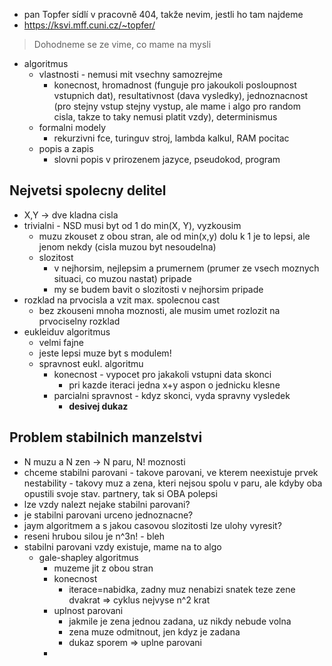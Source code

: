 - pan Topfer sídlí v pracovně 404, takže nevim, jestli ho tam najdeme
- https://ksvi.mff.cuni.cz/~topfer/
>Dohodneme se ze vime, co mame na mysli
- algoritmus
	- vlastnosti - nemusi mit vsechny samozrejme
		- konecnost, hromadnost (funguje pro jakoukoli posloupnost vstupnich dat), resultativnost (dava vysledky), jednoznacnost (pro stejny vstup stejny vystup, ale mame i algo pro random cisla, takze to taky nemusi platit vzdy), determinismus
	- formalni modely
		- rekurzivni fce, turinguv stroj, lambda kalkul, RAM pocitac
	- popis a zapis
		- slovni popis v prirozenem jazyce, pseudokod, program
## Nejvetsi spolecny delitel
- X,Y -> dve kladna cisla
- trivialni - NSD musi byt od 1 do min(X, Y), vyzkousim
	- muzu zkouset z obou stran, ale od min(x,y) dolu k 1 je to lepsi, ale jenom nekdy (cisla muzou byt nesoudelna)
	- slozitost
		- v nejhorsim, nejlepsim a prumernem (prumer ze vsech moznych situaci, co muzou nastat) pripade
		- my se budem bavit o slozitosti v nejhorsim pripade
- rozklad na prvocisla a vzit max. spolecnou cast
	- bez zkouseni mnoha moznosti, ale musim umet rozlozit na prvociselny rozklad
- eukleiduv algoritmus
	- velmi fajne
	- jeste lepsi muze byt s modulem!
	- spravnost eukl. algoritmu
		- konecnost - vypocet pro jakakoli vstupni data skonci
			- pri kazde iteraci jedna x+y aspon o jednicku klesne
		- parcialni spravnost - kdyz skonci, vyda spravny vysledek
			- **desivej dukaz**
## Problem stabilnich manzelstvi
- N muzu a N zen -> N paru, N! moznosti
- chceme stabilni parovani - takove parovani, ve kterem neexistuje prvek nestability - takovy muz a zena, kteri nejsou spolu v paru, ale kdyby oba opustili svoje stav. partnery, tak si OBA polepsi
- lze vzdy nalezt nejake stabilni parovani?
- je stabilni parovani urceno jednoznacne?
- jaym algoritmem a s jakou casovou slozitosti lze ulohy vyresit?
- reseni hrubou silou je n^3n! - bleh
- stabilni parovani vzdy existuje, mame na to algo
	- gale-shapley algoritmus
		- muzeme jit z obou stran
		- konecnost
			- iterace=nabidka, zadny muz nenabizi snatek teze zene dvakrat => cyklus nejvyse n^2 krat
		- uplnost parovani
			- jakmile je zena jednou zadana, uz nikdy nebude volna
			- zena muze odmitnout, jen kdyz je zadana
			- dukaz sporem => uplne parovani
		- 
